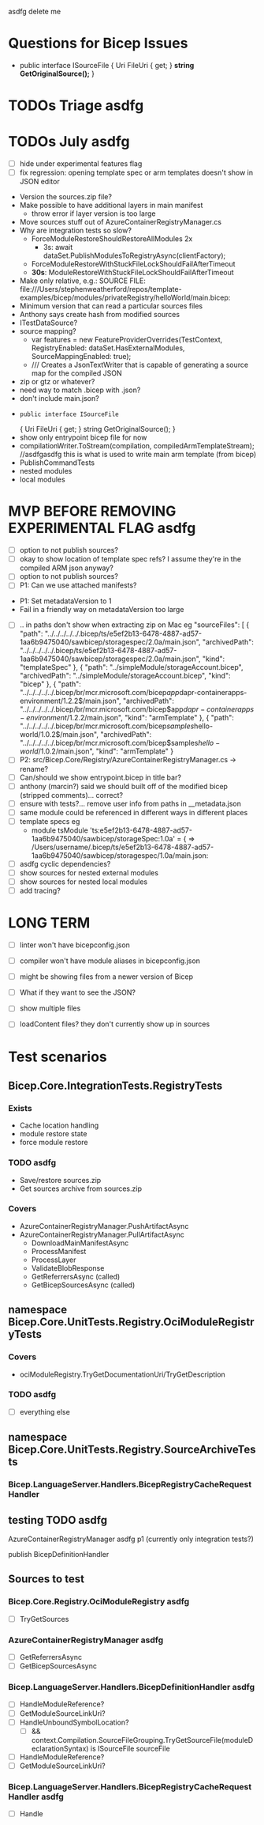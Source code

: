 ﻿asdfg delete me

# Questions for Bicep Issues
* public interface ISourceFile
    {
        Uri FileUri { get; }
        **string GetOriginalSource();**
    }


# TODOs Triage asdfg


# TODOs July asdfg
* [ ] hide under experimental features flag
* [ ] fix regression: opening template spec or arm templates doesn't show in JSON editor
* Version the sources.zip file?
* Make possible to have additional layers in main manifest
  * throw error if layer version is too large
* Move sources stuff out of AzureContainerRegistryManager.cs
* Why are integration tests so slow?
  * ForceModuleRestoreShouldRestoreAllModules 2x
    * 3s: await dataSet.PublishModulesToRegistryAsync(clientFactory);
  * ForceModuleRestoreWithStuckFileLockShouldFailAfterTimeout
  * **30s**: ModuleRestoreWithStuckFileLockShouldFailAfterTimeout
* Make only relative, e.g.:
   SOURCE FILE: file:///Users/stephenweatherford/repos/template-examples/bicep/modules/privateRegistry/helloWorld/main.bicep:
* Minimum version that can read a particular sources files
* Anthony says create hash from modified sources
* ITestDataSource?
* source mapping?
  * var features = new FeatureProviderOverrides(TestContext, RegistryEnabled: dataSet.HasExternalModules, SourceMappingEnabled: true);
  * /// Creates a JsonTextWriter that is capable of generating a source map for the compiled JSON
* zip or gtz or whatever?
* need way to match .bicep with .json?
* don't include main.json?
*     public interface ISourceFile
    {
        Uri FileUri { get; }
        string GetOriginalSource();
    }
* show only entrypoint bicep file for now
* compilationWriter.ToStream(compilation, compiledArmTemplateStream); //asdfgasdfg this is what is used to write main arm template (from bicep)
* PublishCommandTests
* nested modules
* local modules

# MVP BEFORE REMOVING EXPERIMENTAL FLAG asdfg
* [ ] option to not publish sources?
* [ ] okay to show location of template spec refs?  I assume they're in the compiled ARM json anyway?
* [ ] option to not publish sources?
* [ ] P1: Can we use attached manifests?
* P1: Set metadataVersion to 1
* Fail in a friendly way on metadataVersion too large
* [ ] .. in paths don't show when extracting zip on Mac
  eg "sourceFiles": [
    {
      "path": "../../../../../.bicep/ts/e5ef2b13-6478-4887-ad57-1aa6b9475040/sawbicep/storagespec/2.0a/main.json",
      "archivedPath": "../../../../../.bicep/ts/e5ef2b13-6478-4887-ad57-1aa6b9475040/sawbicep/storagespec/2.0a/main.json",
      "kind": "templateSpec"
    },
    {
      "path": "../simpleModule/storageAccount.bicep",
      "archivedPath": "../simpleModule/storageAccount.bicep",
      "kind": "bicep"
    },
    {
      "path": "../../../../../.bicep/br/mcr.microsoft.com/bicep$app$dapr-containerapps-environment/1.2.2$/main.json",
      "archivedPath": "../../../../../.bicep/br/mcr.microsoft.com/bicep$app$dapr-containerapps-environment/1.2.2$/main.json",
      "kind": "armTemplate"
    },
    {
      "path": "../../../../../.bicep/br/mcr.microsoft.com/bicep$samples$hello-world/1.0.2$/main.json",
      "archivedPath": "../../../../../.bicep/br/mcr.microsoft.com/bicep$samples$hello-world/1.0.2$/main.json",
      "kind": "armTemplate"
    }
* [ ] P2: src/Bicep.Core/Registry/AzureContainerRegistryManager.cs -> rename?
* [ ] Can/should we show entrypoint.bicep in title bar?
* [ ] anthony (marcin?) said we should built off of the modified bicep (stripped comments)...  correct?
* [ ] ensure with tests?... remove user info from paths in __metadata.json
* [ ] same module could be referenced in different ways in different places
* [ ] template specs eg
  * module tsModule 'ts:e5ef2b13-6478-4887-ad57-1aa6b9475040/sawbicep/storageSpec:1.0a' = {
     =>
  /Users/username/.bicep/ts/e5ef2b13-6478-4887-ad57-1aa6b9475040/sawbicep/storagespec/1.0a/main.json:
* [ ] asdfg cyclic dependencies?
* [ ] show sources for nested external modules
* [ ] show sources for nested local modules
* [ ] add tracing?

# LONG TERM
* [ ] linter won't have bicepconfig.json
* [ ] compiler won't have module aliases in bicepconfig.json
* [ ] might be showing files from a newer version of Bicep
* [ ] What if they want to see the JSON?
* [ ] show multiple files
* [ ] loadContent files?  they don't currently show up in sources



# Test scenarios

## Bicep.Core.IntegrationTests.RegistryTests
### Exists
* Cache location handling
* module restore state
* force module restore
### TODO asdfg
* Save/restore sources.zip
* Get sources archive from sources.zip
### Covers
* AzureContainerRegistryManager.PushArtifactAsync
* AzureContainerRegistryManager.PullArtifactAsync
  * DownloadMainManifestAsync
  * ProcessManifest
  * ProcessLayer
  * ValidateBlobResponse
  * GetReferrersAsync (called)
  * GetBicepSourcesAsync (called)

## namespace Bicep.Core.UnitTests.Registry.OciModuleRegistryTests
### Covers
* ociModuleRegistry.TryGetDocumentationUri/TryGetDescription
### TODO asdfg
* [ ] everything else

## namespace Bicep.Core.UnitTests.Registry.SourceArchiveTests

### Bicep.LanguageServer.Handlers.BicepRegistryCacheRequestHandler



## testing TODO asdfg
AzureContainerRegistryManager asdfg p1 (currently only integration tests?)

publish
BicepDefinitionHandler

## Sources to test
### Bicep.Core.Registry.OciModuleRegistry  asdfg
* [ ] TryGetSources
### AzureContainerRegistryManager asdfg
* [ ] GetReferrersAsync
* [ ] GetBicepSourcesAsync
### Bicep.LanguageServer.Handlers.BicepDefinitionHandler asdfg
* [ ] HandleModuleReference?
* [ ] GetModuleSourceLinkUri?
* [ ] HandleUnboundSymbolLocation?
  * [ ] && context.Compilation.SourceFileGrouping.TryGetSourceFile(moduleDeclarationSyntax) is ISourceFile sourceFile
* [ ] HandleModuleReference?
* [ ] GetModuleSourceLinkUri?
### Bicep.LanguageServer.Handlers.BicepRegistryCacheRequestHandler asdfg
* [ ] Handle